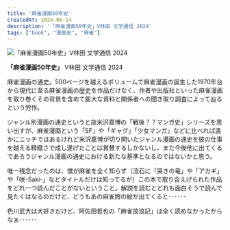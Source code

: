 ```yaml
---
title: '麻雀漫画50年史'
createdAt: 2024-06-14
description: '「麻雀漫画50年史」V林田 文学通信 2024'
tags: ["book", "漫画史", "麻雀"]
---
```


![「麻雀漫画50年史」V林田 文学通信 2024](https://i.gyazo.com/b00ba6429c493ac3b8dc1ecc24c13dfb.png)

**「麻雀漫画50年史」** V林田 文学通信 2024

麻雀漫画の通史。500ページを越えるボリュームで麻雀漫画の誕生した1970年台から現代に至る麻雀漫画の歴史を作品だけなく、作者や出版社といった麻雀漫画を取り巻くその背景を含めて膨大な資料と関係者への聞き取り調査によって辿るという労作。

ジャンル別漫画の通史というと故米沢嘉博の「戦後？？マンガ史」シリーズを思い出すが、麻雀漫画という「SF」や「ギャグ」「少女マンガ」などに比べれば遙かにニッチではあるけれど米沢嘉博が切り開いたジャンル漫画の通史を彼の仕事を越える精緻さで成し遂げたことは賞賛するしかないし、また今後他に出てくるであろうジャンル漫画の通史における新たな基準となるのではないかと思う。

唯一残念だったのは、僕が麻雀を全く知らず（流石に「哭きの竜」や「アカギ」や「咲-Saki-」などタイトルだけは知ってるが）この本で取り合えげられた作品をどれ一つ読んだことがないということ。解説を読むとどれも面白そうで読んで見たくはなるのだけど、どうもあの麻雀牌の絵が出てくると･･････

色川武大は大好きだけど、阿佐田哲也の「麻雀放浪記」は全く読めなかったからなぁ･･････

